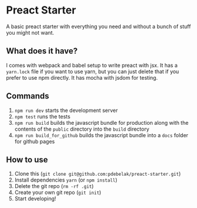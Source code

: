 Preact Starter
==============

A basic preact starter with everything you need and without a bunch of stuff
you might not want.

## What does it have?

I comes with webpack and babel setup to write preact with jsx. It has a
`yarn.lock` file if you want to use yarn, but you can just delete that if you
prefer to use npm directly. It has mocha with jsdom for testing.

## Commands

1. `npm run dev` starts the development server
2. `npm test` runs the tests
3. `npm run build` builds the javascript bundle for production along with the
   contents of the `public` directory into the `build` directory
4. `npm run build_for_github` builds the javascript bundle into a `docs` folder
   for github pages

## How to use

1. Clone this (`git clone git@github.com:pdebelak/preact-starter.git`)
2. Install dependencies `yarn` (or `npm install`)
3. Delete the git repo (`rm -rf .git`)
4. Create your own git repo (`git init`)
5. Start developing!
